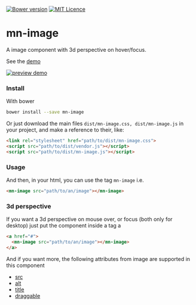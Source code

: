 [![Bower version](https://badge.fury.io/bo/mn-image.svg)](https://badge.fury.io/bo/mn-image)
[![MIT Licence](https://badges.frapsoft.com/os/mit/mit.svg?v=103)](https://opensource.org/licenses/mit-license.php)   


# mn-image

A image component with 3d perspective on hover/focus.

See the [demo](http://codepen.io/darlanmendonca/full/BLLvBW/)

[![preview demo](https://raw.githubusercontent.com/minimalist-components/mn-image/master/sources/imgs/preview.gif)](http://codepen.io/darlanmendonca/full/BLLvBW)

### Install

With bower

```sh
bower install --save mn-image
```

Or just download the main files ```dist/mn-image.css, dist/mn-image.js``` in your project, and make a reference to their, like:

```html
<link rel="stylesheet" href="path/to/dist/mn-image.css">
<script src="path/to/dist/vendor.js"></script>
<script src="path/to/dist/mn-image.js"></script>
```

### Usage

And then, in your html, you can use the tag ```mn-image``` i.e.

```html
<mn-image src="path/to/an/image"></mn-image>
```

### 3d perspective

If you want a 3d perspective on mouse over, or focus (both only for desktop) just put the component inside a tag a

```html
<a href="#">
  <mn-image src="path/to/an/image"></mn-image>
</a>
```

And if you want more, the following attributes from image are supported in this component

- [src](http://www.w3schools.com/tags/att_img_src.asp)
- [alt](http://www.w3schools.com/tags/att_img_alt.asp)
- [title](http://www.w3schools.com/tags/att_global_title.asp)
- [draggable](http://www.w3schools.com/tags/att_global_draggable.asp)
